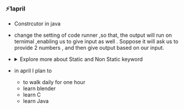 ### ⚡1april
- Constrcutor in java
- change the  setting of code runner ,so that, the output will run on ternimal ,enabling us to give input as well . Soppose it will ask us to provide 2 numbers , and then give output based on our input.

-   <details>
        <summary>    
            Explore more about Static and Non Static keyword 
        </summary>  

            ✨
            - 
    </details>

- in april I plan to 
    - to walk daily for one hour
    - learn blender
    - learn C
    - learn Java